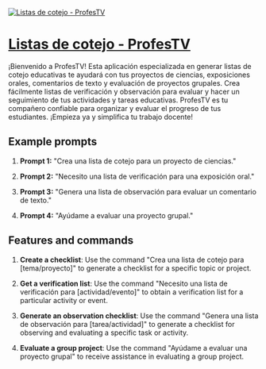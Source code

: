 [![Listas de cotejo - ProfesTV](https://files.oaiusercontent.com/file-VtjNMz3iEMNITpjnn87rOY7q?se=2123-10-19T19%3A39%3A11Z&sp=r&sv=2021-08-06&sr=b&rscc=max-age%3D31536000%2C%20immutable&rscd=attachment%3B%20filename%3Dd69ee087-a5d4-4a1d-88f0-9fe991b9c1dd.png&sig=6Bu7EhyeiIOShHmo0EshrvyjH0IX5%2Bvw0sXIlgTwaQw%3D)](https://chat.openai.com/g/g-zyxSC89q3-listas-de-cotejo-profestv)

# [Listas de cotejo - ProfesTV](https://chat.openai.com/g/g-zyxSC89q3-listas-de-cotejo-profestv)

¡Bienvenido a ProfesTV! Esta aplicación especializada en generar listas de cotejo educativas te ayudará con tus proyectos de ciencias, exposiciones orales, comentarios de texto y evaluación de proyectos grupales. Crea fácilmente listas de verificación y observación para evaluar y hacer un seguimiento de tus actividades y tareas educativas. ProfesTV es tu compañero confiable para organizar y evaluar el progreso de tus estudiantes. ¡Empieza ya y simplifica tu trabajo docente!

## Example prompts

1. **Prompt 1:** "Crea una lista de cotejo para un proyecto de ciencias."

2. **Prompt 2:** "Necesito una lista de verificación para una exposición oral."

3. **Prompt 3:** "Genera una lista de observación para evaluar un comentario de texto."

4. **Prompt 4:** "Ayúdame a evaluar una proyecto grupal."


## Features and commands

1. **Create a checklist**: Use the command "Crea una lista de cotejo para [tema/proyecto]" to generate a checklist for a specific topic or project.

2. **Get a verification list**: Use the command "Necesito una lista de verificación para [actividad/evento]" to obtain a verification list for a particular activity or event.

3. **Generate an observation checklist**: Use the command "Genera una lista de observación para [tarea/actividad]" to generate a checklist for observing and evaluating a specific task or activity.

4. **Evaluate a group project**: Use the command "Ayúdame a evaluar una proyecto grupal" to receive assistance in evaluating a group project.